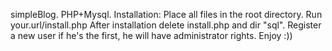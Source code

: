 simpleBlog.
PHP+Mysql.
Installation:
Place all files in the root directory.
Run your.url/install.php
After installation delete install.php and dir "sql". Register a new user if he's the first, he will have administrator rights.
Enjoy :))
